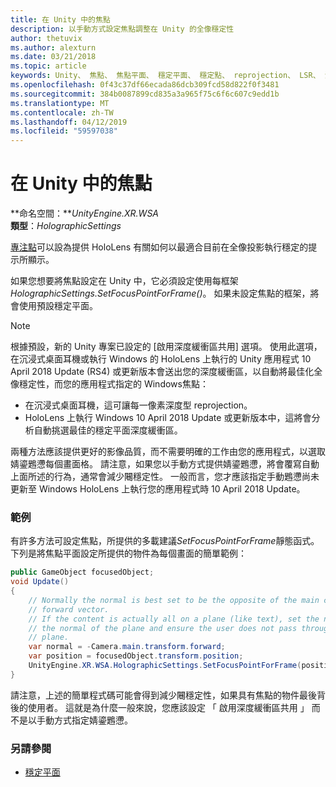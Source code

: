 ```yaml
---
title: 在 Unity 中的焦點
description: 以手動方式設定焦點調整在 Unity 的全像穩定性
author: thetuvix
ms.author: alexturn
ms.date: 03/21/2018
ms.topic: article
keywords: Unity、 焦點、 焦點平面、 穩定平面、 穩定點、 reprojection、 LSR、 深度緩衝區
ms.openlocfilehash: 0f43c37df66ecada86dcb309fcd58d822f0f3481
ms.sourcegitcommit: 384b0087899cd835a3a965f75c6f6c607c9edd1b
ms.translationtype: MT
ms.contentlocale: zh-TW
ms.lasthandoff: 04/12/2019
ms.locfileid: "59597038"
---
```

# <a name="focus-point-in-unity"></a>在 Unity 中的焦點

**命名空間：***UnityEngine.XR.WSA*<br>
**類型**：*HolographicSettings*

[專注點](hologram-stability.md#stabilization-plane)可以設為提供 HoloLens 有關如何以最適合目前在全像投影執行穩定的提示所顯示。

如果您想要將焦點設定在 Unity 中，它必須設定使用每框架*HolographicSettings.SetFocusPointForFrame()*。 如果未設定焦點的框架，將會使用預設穩定平面。

> [!NOTE]
> 根據預設，新的 Unity 專案已設定的 [啟用深度緩衝區共用] 選項。  使用此選項，在沉浸式桌面耳機或執行 Windows 的 HoloLens 上執行的 Unity 應用程式 10 April 2018 Update (RS4) 或更新版本會送出您的深度緩衝區，以自動將最佳化全像穩定性，而您的應用程式指定的 Windows焦點：
> * 在沉浸式桌面耳機，這可讓每一像素深度型 reprojection。
> * HoloLens 上執行 Windows 10 April 2018 Update 或更新版本中，這將會分析自動挑選最佳的穩定平面深度緩衝區。
>
> 兩種方法應該提供更好的影像品質，而不需要明確的工作由您的應用程式，以選取婧鎏鶗懘每個畫面格。  請注意，如果您以手動方式提供婧鎏鶗懘，將會覆寫自動上面所述的行為，通常會減少闀穩定性。  一般而言，您才應該指定手動鶗懘尚未更新至 Windows HoloLens 上執行您的應用程式時 10 April 2018 Update。

### <a name="example"></a>範例

有許多方法可設定焦點，所提供的多載建議*SetFocusPointForFrame*靜態函式。 下列是將焦點平面設定所提供的物件為每個畫面的簡單範例：

```cs
public GameObject focusedObject;
void Update()
{
    // Normally the normal is best set to be the opposite of the main camera's 
    // forward vector.
    // If the content is actually all on a plane (like text), set the normal to 
    // the normal of the plane and ensure the user does not pass through the 
    // plane.
    var normal = -Camera.main.transform.forward;     
    var position = focusedObject.transform.position;
    UnityEngine.XR.WSA.HolographicSettings.SetFocusPointForFrame(position, normal);
}
```

請注意，上述的簡單程式碼可能會得到減少闀穩定性，如果具有焦點的物件最後背後的使用者。  這就是為什麼一般來說，您應該設定 「 啟用深度緩衝區共用 」 而不是以手動方式指定婧鎏鶗懘。

### <a name="see-also"></a>另請參閱
* [穩定平面](hologram-stability.md#stabilization-plane)
